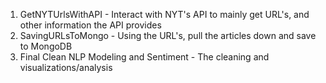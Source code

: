 
1. GetNYTUrlsWithAPI - Interact with NYT's API to mainly get URL's, and other information the API provides
2. SavingURLsToMongo - Using the URL's, pull the articles down and save to MongoDB
3. Final Clean NLP Modeling and Sentiment - The cleaning and visualizations/analysis
